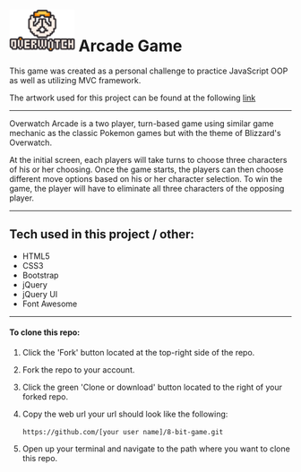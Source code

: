 
<h1> 
  <img src="https://github.com/briandhkim/8-bit-game/blob/master/images/owlogo.png?raw=true" height="75">
  Arcade Game
</h1>

   This game was created as a personal challenge to practice JavaScript OOP as well as utilizing MVC framework.
   
   The artwork used for this project can be found at the following [link](http://chiwadesu.tumblr.com/)

------
Overwatch Arcade is a two player, turn-based game using similar game mechanic as the classic Pokemon games but with the theme of Blizzard's Overwatch. 

At the initial screen, each players will take turns to choose three characters of his or her choosing. Once the game starts, the players can then choose different move options based on his or her character selection. To win the game, the player will have to eliminate all three characters of the opposing player. 

-----
## Tech used in this project / other:
- HTML5
- CSS3
- Bootstrap
- jQuery
- jQuery UI
- Font Awesome

-----

#### To clone this repo:
1. Click the 'Fork' button located at the top-right side of the repo.
2. Fork the repo to your account.
3. Click the green 'Clone or download' button located to the right of your forked repo.
4. Copy the web url your url should look like the following:

   `https://github.com/[your user name]/8-bit-game.git`

5. Open up your terminal and navigate to the path where you want to clone this repo.
